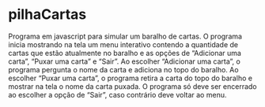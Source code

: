 # pilhaCartas

Programa em javascript para simular um baralho de cartas. O programa inicia mostrando na tela um menu interativo contendo a quantidade de cartas que estão atualmente no baralho 
e as opções de “Adicionar uma carta”, “Puxar uma carta” e “Sair”. Ao escolher “Adicionar uma carta”, o programa pergunta o nome da carta e adiciona no topo do baralho. 
Ao escolher “Puxar uma carta”, o programa retira a carta do topo do baralho e mostrar na tela o nome da carta puxada. O programa só deve ser encerrado ao escolher a opção de “Sair”, 
caso contrário deve voltar ao menu.
